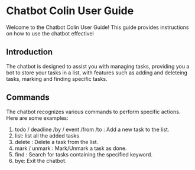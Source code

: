 # Chatbot Colin User Guide
Welcome to the Chatbot Colin User Guide! This guide provides instructions on how to use the chatbot effectivel

## Introduction
The chatbot is designed to assist you with managing tasks, providing you a bot to store your tasks in a list, with features such as adding and deleteing tasks, marking and finding specific tasks.

## Commands
The chatbot recognizes various commands to perform specific actions. Here are some examples:

1. todo <task>/ deadline <task> /by <date> / event <task> /from <date> /to <date> : Add a new task to the list.
2. list: list all the added tasks
3. delete <task number>: Delete a task from the list.
4. mark <task number> / unmark <task number>: Mark/Unmark a task as done.
5. find <keyword>: Search for tasks containing the specified keyword.
6. bye: Exit the chatbot.
